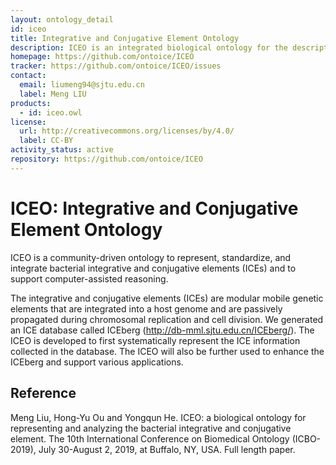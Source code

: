 ```yaml
---
layout: ontology_detail
id: iceo
title: Integrative and Conjugative Element Ontology
description: ICEO is an integrated biological ontology for the description of bacterial integrative and conjugative elements (ICEs).
homepage: https://github.com/ontoice/ICEO
tracker: https://github.com/ontoice/ICEO/issues
contact:
  email: liumeng94@sjtu.edu.cn
  label: Meng LIU
products:
  - id: iceo.owl
license:
  url: http://creativecommons.org/licenses/by/4.0/
  label: CC-BY
activity_status: active
repository: https://github.com/ontoice/ICEO
---
```


# ICEO: Integrative and Conjugative Element Ontology

ICEO is a community-driven ontology to represent, standardize, and integrate bacterial integrative and conjugative elements (ICEs) and to support computer-assisted reasoning.

The integrative and conjugative elements (ICEs) are modular mobile genetic elements that are integrated into a host genome and are passively propagated during chromosomal replication and cell division. We generated an ICE database called ICEberg (http://db-mml.sjtu.edu.cn/ICEberg/). The ICEO is developed to first systematically represent the ICE information collected in the database. The ICEO will also be further used to enhance the ICEberg and support various applications.


## Reference

Meng Liu, Hong-Yu Ou and Yongqun He. ICEO: a biological ontology for representing and analyzing the bacterial integrative and conjugative element. The 10th International Conference on Biomedical Ontology (ICBO-2019), July 30-August 2, 2019, at Buffalo, NY, USA. Full length paper.   



